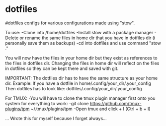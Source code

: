 # dotfiles

#dotfiles configs for various configurations made using "stow".

To use:
-Clone into /home/dotfiles
-Install stow with a package manager
-Delete or rename the same files in home dir that you have in dotfiles dir (i personally save them as backups)
-cd into dotfiles and use command "stow ."

You will now have the files in your home dir but they exist as references to the files in dotfiles dir.
Changing the files in home dir will reflect on the files in dotfiles so they can be kept there and saved with git.

IMPORTANT:
The dotfiles dir has to have the same structure as your home dir.
Example:
If you have a dotfile in home/.config/your_dir/.your_config
Then dotfiles has to look like: dotfiles/.config/your_dir/.your_config

For TMUX:
-You will have to clone the tmux plugin manager first onto you system for everything to work:
-git clone https://github.com/tmux-plugins/tpm ~/.tmux/plugins/tpm
-Open tmux and click <prefix> + I (Ctrl + b + I)

... Wrote this for myself because I forget always...
